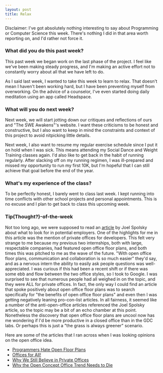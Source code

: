 ```yaml
---
layout: post
title: Relax
---
```


Disclaimer: I've got absolutely nothing interesting to say about Programming or
Computer Science this week. There's nothing I did in that area worth
reporting on, and I'd rather not force it.

### What did you do this past week? ###

This past week we began work on the last phase of the project. I feel like we've
been making steady progress, and I'm making an active effort not to
constantly worry about all that we have left to do.

As I said last week, I wanted to take this week to learn to relax. That doesn't
mean I haven't been working hard, but I have been preventing myself from
overworking. On the advice of a counselor, I've even started doing daily
meditation using an app called Headspace. 

### What will you do next week? ###

Next week, we will start jotting down our critiques and reflections of
ours and "The SWE Awakens"'s website. I want these criticisms to be honest and
constructive, but I also want to keep in mind the constraints and context of
this project to avoid nitpicking little details.

Next week, I also want to resume my regular exercise schedule since I put it on
hold when I was sick. This means attending my Social Dance and
Weight Training classes again. I'd also like to get back in the habit of
running regularly. After slacking off on my running regimen, I was
ill-prepared and missed my opportunity to run my first 10K, but I'm hopeful
that I can still achieve that goal before the end of the year.

### What's my experience of the class? ###

To be perfectly honest, I barely went to class last week. I kept running into 
time conflicts with other school projects and personal appointments. This is no
excuse and I plan to get back to class this upcoming week.

### Tip(Thought?)-of-the-week ###

Not too long ago, we were supposed to read an
[article](https://www.joelonsoftware.com/2000/08/09/the-joel-test-12-steps-to-better-code/)
by Joel Spolsky about what to look for in potential employers. One of the
highlights for me in this article was the mention of private offices for
developers. This felt very strange to me because my previous two internships,
both with large, respectable companies, had featured open office floor plans,
and both times this was pitched to me as the wave of the future. "With open
office floor plans, communication and collaboration is so much easier" they'd
say, and as a nervous intern the ability to easily ask people questions was
well-appreciated. I was curious if this had been a recent shift or if there was
some ebb and flow between the two office styles, so I took to Google. I was
surprised to see that numerous people had all weighed in on the topic, and they
were ALL for private offices. In fact, the only way I could find an article that
spoke positively about open office floor plans was to search specifically for
"the benefits of open office floor plans" and even then I was getting negatively
leaning pro-con-list articles. In all fairness, it seemed like a number of the
anti-open-office articles referenced the Joel Spolsky article, so the topic may
be a bit of an echo chamber at this point. Nonetheless the discovery that open
office floor plans are uncool now has me wondering if I'd be more
productive in a closed office than in the GDC labs. Or perhaps this is just a
"the grass is always greener" scenario.

Here are some of the articles that I ran across when I was looking opinions on
the open office idea.

* [Programmers Hate Open Floor Plans](https://qz.com/806583/programmers-hate-open-floor-plans/)
* [Offices for All!](https://www.fastcompany.com/3019758/offices-for-all-why-open-office-layouts-are-bad-for-employees-bosses-and-productivity)
* [Why We Still Believe in Private Offices](https://stackoverflow.blog/2015/01/16/why-we-still-believe-in-private-offices/)
* [Why the Open Concept Office Trend Needs to Die](https://www.forbes.com/sites/jmaureenhenderson/2014/12/16/why-the-open-concept-office-trend-needs-to-die/#6c5cd51b603a)

